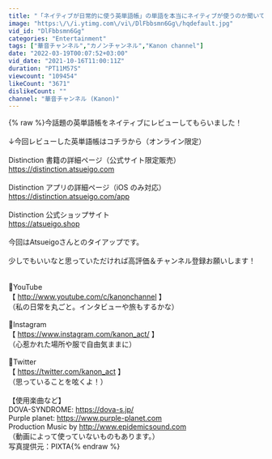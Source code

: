 ```yaml
---
title: "「ネイティブが日常的に使う英単語帳」の単語を本当にネイティブが使うのか聞いてみた！【検証】"
image: "https:\/\/i.ytimg.com\/vi\/DlFbbsmn6Gg\/hqdefault.jpg"
vid_id: "DlFbbsmn6Gg"
categories: "Entertainment"
tags: ["華音チャンネル","カノンチャンネル","Kanon channel"]
date: "2022-03-19T00:07:52+03:00"
vid_date: "2021-10-16T11:00:11Z"
duration: "PT11M57S"
viewcount: "109454"
likeCount: "3671"
dislikeCount: ""
channel: "華音チャンネル (Kanon)"
---
```

{% raw %}今話題の英単語帳をネイティブにレビューしてもらいました！<br /><br />↓今回レビューした英単語帳はコチラから（オンライン限定）<br /><br />Distinction 書籍の詳細ページ（公式サイト限定販売）<br /><a rel="nofollow" target="blank" href="https://distinction.atsueigo.com">https://distinction.atsueigo.com</a><br /><br />Distinction アプリの詳細ページ（iOS のみ対応）<br /><a rel="nofollow" target="blank" href="https://distinction.atsueigo.com/app">https://distinction.atsueigo.com/app</a><br /><br />Distinction 公式ショップサイト<br /><a rel="nofollow" target="blank" href="https://atsueigo.shop">https://atsueigo.shop</a><br /><br />今回はAtsueigoさんとのタイアップです。<br /><br />少しでもいいなと思っていただければ高評価＆チャンネル登録お願いします！<br /><br /><br />🌱YouTube<br />【 <a rel="nofollow" target="blank" href="http://www.youtube.com/c/kanonchannel">http://www.youtube.com/c/kanonchannel</a> 】<br />（私の日常を丸ごと。インタビューや旅もするかな）<br /><br />🌱Instagram<br />【 <a rel="nofollow" target="blank" href="https://www.instagram.com/kanon_act/">https://www.instagram.com/kanon_act/</a> 】<br />（心惹かれた場所や服で自由気ままに）<br /><br />🌱Twitter<br />【 <a rel="nofollow" target="blank" href="https://twitter.com/kanon_act">https://twitter.com/kanon_act</a> 】<br />（思っていることを呟くよ！）<br /><br />【使用楽曲など】<br />DOVA-SYNDROME: <a rel="nofollow" target="blank" href="https://dova-s.jp/">https://dova-s.jp/</a><br />Purple planet: <a rel="nofollow" target="blank" href="https://www.purple-planet.com">https://www.purple-planet.com</a><br />Production Music by <a rel="nofollow" target="blank" href="http://www.epidemicsound.com">http://www.epidemicsound.com</a><br />（動画によって使っていないものもあります。）<br />写真提供元：PIXTA{% endraw %}
